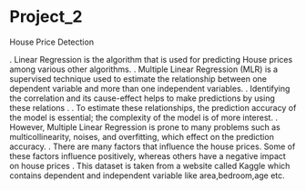# Project_2
House Price Detection

. Linear Regression is the algorithm that is used for predicting House prices among various other algorithms. 
. Multiple Linear Regression (MLR) is a supervised technique used to estimate the relationship between one dependent variable and more than one independent variables. 
. Identifying the correlation and its cause-effect helps to make predictions by using these relations .
. To estimate these relationships, the prediction accuracy of the model is essential; the complexity of the model is of more interest. 
. However, Multiple Linear Regression is prone to many problems such as multicollinearity, noises, and overfitting, which effect on the prediction accuracy.
. There are many factors that influence the house prices. Some of these factors influence positively, whereas others have a negative impact on house prices
. This dataset is taken from a website called Kaggle which contains dependent and independent variable like area,bedroom,age etc.
